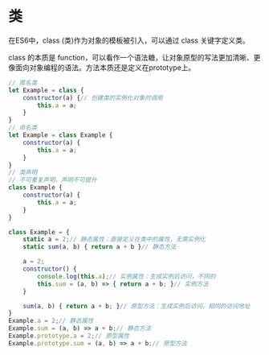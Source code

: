 # 类

在ES6中，class (类)作为对象的模板被引入，可以通过 class 关键字定义类。

class 的本质是 function，可以看作一个语法糖，让对象原型的写法更加清晰、更像面向对象编程的语法。方法本质还是定义在prototype上。

```js
// 匿名类
let Example = class {
    constructor(a) {// 创建类的实例化对象时调用
        this.a = a;
    }
}
// 命名类
let Example = class Example {
    constructor(a) {
        this.a = a;
    }
}
// 类声明
// 不可重复声明，声明不可提升
class Example {
    constructor(a) {
        this.a = a;
    }
}

class Example = {
    static a = 2;// 静态属性：直接定义在类中的属性，无需实例化
    static sum(a, b) { return a + b }// 静态方法

	a = 2;
    constructor() {
        console.log(this.a);// 实例属性：生成实例后访问，不同的
        this.sum = (a, b) => { return a + b; }// 实例方法
    }

	sum(a, b) { return a + b; }// 原型方法：生成实例后访问，相同的访问地址
}
Example.a = 2;// 静态属性
Example.sum = (a, b) => a + b;// 静态方法
Example.prototype.a = 2;// 原型属性
Example.prototype.sum = (a, b) => a + b;// 原型方法
```

